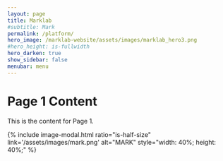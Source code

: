 ```yaml
---
layout: page
title: Marklab
#subtitle: Mark
permalink: /platform/
hero_image: /marklab-website/assets/images/marklab_hero3.png
#hero_height: is-fullwidth
hero_darken: true
show_sidebar: false
menubar: menu
---
```


# Page 1 Content
This is the content for Page 1.

{% include image-modal.html ratio="is-half-size" link='/assets/images/mark.png' alt="MARK" style="width: 40%; height: 40%;" %}
